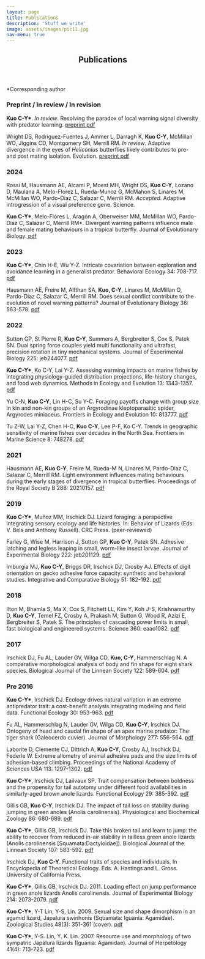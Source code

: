 ```yaml
---
layout: page
title: Publications
description: 'Stuff we write'
image: assets/images/pic11.jpg
nav-menu: true
---
```

<!-- One -->
<section id="one">
	<div class="inner">
		<header class="major">
			<h1>Publications</h1>
		</header>

<p>*Corresponding author

<h3>Preprint / In review / In revision</h3>

<p><b>Kuo C-Y*</b>. <i>In review</i>. Resolving the paradox of local warning signal diversity with predator learning. <a href="https://www.biorxiv.org/content/10.1101/2023.05.04.539348v1"> preprint pdf</a></p>

<p>Wright DS, Rodriguez-Fuentes J, Ammer L, Darragh K, <b>Kuo C-Y</b>, McMillan WO, Jiggins CD, Montgomery SH, Merrill RM. <i>In review</i>. Adaptive divergence in the eyes of <i>Heliconius</i> butterflies likely contributes to pre- and post mating isolation. Evolution. <a href="https://doi.org/10.1101/2023.10.26.564160"> preprint pdf</a></p>

<h3>2024</h3>

<p>Rossi M, Hausmann AE, Alcami P, Moest MH, Wright DS, <b>Kuo C-Y</b>, Lozano D, Maulana A, Melo-Florez L, Rueda-Munoz G, McMahon S, Linares M, McMillan WO, Pardo-Diaz C, Salazar C, Merrill RM. <i>Accepted</i>. Adaptive introgression of a visual preference gene. Science. 

<p><b>Kuo C-Y*</b>, Melo-Flóres L, Aragón A, Oberweiser MM, McMillan WO, Pardo-Diaz C, Salazar C, Merrill RM*. Divergent warning patterns influence male and female mating behaviours in a tropical butterfly. Journal of Evolutionary Biology.<a href="https://academic.oup.com/jeb/advance-article/doi/10.1093/jeb/voae010/7577885?searchresult=1"> pdf</a></p>

<h3>2023</h3>

<p><b>Kuo C-Y*</b>, Chin H-E, Wu Y-Z. Intricate covariation between exploration and avoidance learning in a generalist predator. Behavioral Ecology 34: 708-717. <a href=" https://doi.org/10.1093/beheco/arad041"> pdf</a></p>

<p>Hausmann AE, Freire M, Alfthan SA, <b>Kuo, C-Y</b>, Linares M, McMillan O, Pardo-Diaz C, Salazar C, Merrill RM. Does sexual conflict contribute to the evolution of novel warning patterns? Journal of Evolutionary Biology 36: 563-578. <a href="http://doi.org/10.1111/jeb.14151 "> pdf</a></p> 

<h3>2022</h3>

<p>Sutton GP, St Pierre R, <b>Kuo C-Y</b>, Summers A, Bergbreiter S, Cox S, Patek SN. Dual spring force couples yield multi functionality and ultrafast, precision rotation in tiny mechanical systems. Journal of Experimental Biology 225: jeb244077. <a href="https://doi.org/10.1242/jeb.244077">pdf</a></p>

<p><b>Kuo C-Y*</b>, Ko C-Y, Lai Y-Z. Assessing warming impacts on marine fishes by integrating physiology-guided distribution projections, life-history changes, and food web dynamics. Methods in Ecology and Evolution 13: 1343-1357. <a href="https://doi.org/10.1111/2041-210X.13846">pdf</a></p>

<p>Yu C-N, <b>Kuo C-Y</b>, Lin H-C, Su Y-C. Foraging payoffs change with group size in kin and non-kin groups of an Argyrodinae kleptoparasitic spider, Argyrodes miniaceus. Frontiers in Ecology and Evolution 10: 813777. <a href="https://doi.org/10.3389/fevo.2022.813777">pdf</a></p>

<p>Tu Z-W, Lai Y-Z, Chen H-C, <b>Kuo C-Y</b>, Lee P-F, Ko C-Y. Trends in geographic sensitivity of marine fishes over decades in the North Sea. Frontiers in Marine Science 8: 748278. <a href="https://doi.org/10.3389/fmars.2021.748278">pdf</a></p>

<h3>2021</h3>

<p>Hausmann AE, <b>Kuo C-Y</b>, Freire M, Rueda-M N, Linares M, Pardo-Diaz C, Salazar C, Merrill RM. Light environment influences mating behaviours during the early stages of divergence in tropical butterflies. Proceedings of the Royal Society B 288: 20210157. <a href="https://doi.org/10.1098/rspb.2021.0157">pdf</a></p>

<h3>2019</h3>

<p><b>Kuo C-Y*</b>, Muñoz MM, Irschick DJ. Lizard foraging: a perspective integrating sensory ecology and life histories. In: Behavior of Lizards (Eds: V. Bels and Anthony Russell). CRC Press. (peer-reviewed)</p>

<p>Farley G, Wise M, Harrison J, Sutton GP, <b>Kuo C-Y</b>, Patek SN. Adhesive latching and legless leaping in small, worm-like insect larvae. Journal of Experimental Biology 222: jeb201129. <a href="https://doi.org/10.1242/jeb.201129">pdf</a></p>

<p>Imburgia MJ, <b>Kuo C-Y</b>, Briggs DR, Irschick DJ, Crosby AJ. Effects of digit orientation on gecko adhesive force capacity: synthetic and behavioral studies. Integrative and Comparative Biology 51: 182-192. <a href="https://doi.org/10.1093/icb/icz024">pdf</a></p>

<h3>2018</h3>

<p>Ilton M, Bhamla S, Ma X, Cox S, Fitchett LL, Kim Y, Koh J-S, Krishnamurthy D, <b>Kuo C-Y</b>, Temel FZ, Crosby A, Prakash M, Sutton G, Wood R, Azizi E, Bergbreiter S, Patek S. The principles of cascading power limits in small, fast biological and engineered systems. Science 360: eaao1082. <a href="https://www.science.org/doi/10.1126/science.aao1082">pdf</a></p>

<h3>2017</h3>

<p>Irschick DJ, Fu AL, Lauder GV, Wilga CD, <b>Kuo, C-Y</b>, Hammerschlag N. A comparative morphological analysis of body and fin shape for eight shark species. Biological Journal of the Linnean Society 122: 589-604. <a href="https://doi.org/10.1093/biolinnean/blx088">pdf</a></p>

<h3>Pre 2016</h3>

<p><b>Kuo C-Y*</b>, Irschick DJ. Ecology drives natural variation in an extreme antipredator trait: a cost-benefit analysis integrating modeling and field data. Functional Ecology 30: 953-963. <a href=" https://doi.org/10.1111/1365-2435.12593">pdf</a></p>

<p>Fu AL, Hammerschlag N, Lauder GV, Wilga CD, <b>Kuo C-Y</b>, Irschick DJ. Ontogeny of head and caudal fin shape of an apex marine predator: The tiger shark (Galeocerdo cuvier). Journal of Morphology 277: 556-564. <a href="https://pubmed.ncbi.nlm.nih.gov/26869274">pdf</a></p>

<p>Laborite D, Clemente CJ, Dittrich A, <b>Kuo C-Y</b>, Crosby AJ, Irschick DJ, Federle W. Extreme allometry of animal adhesive pads and the size limits of adhesion-based climbing. Proceedings of the National Academy of Sciences USA 113: 1297-1302. <a href="https://doi.org/10.1073/pnas.1519459113">pdf</a></p>

<p><b>Kuo C-Y*</b>, Irschick DJ, Lailvaux SP. Trait compensation between boldness and the propensity for tail autotomy under different food availabilities in similarly-aged brown anole lizards. Functional Ecology 29: 385-392. <a href="https://www.jstor.org/stable/48577167">pdf</a></p>

<p>Gillis GB, <b>Kuo C-Y</b>, Irschick DJ. The impact of tail loss on stability during jumping in green anoles (Anolis carolinensis). Physiological and Biochemical Zoology 86: 680-689. <a href="https://doi.org/10.1086/673756">pdf</a></p>

<p><b>Kuo C-Y*</b>, Gillis GB, Irschick DJ. Take this broken tail and learn to jump: the ability to recover from reduced in-air stability in tailless green anole lizards (Anolis carolinensis [Squamata:Dactyloidae]). Biological Journal of the Linnean Society 107: 583-592. <a href="https://doi.org/10.1111/j.1095-8312.2012.01958.x">pdf</a></p>

<p>Irschick DJ, <b>Kuo C-Y</b>. Functional traits of species and individuals. In Encyclopedia of Theoretical Ecology. Eds. A. Hastings and L. Gross. University of California Press.</p>

<p><b>Kuo C-Y*</b>, Gillis GB, Irschick DJ. 2011. Loading effect on jump performance in green anole lizards Anolis carolinensis. Journal of Experimental Biology 214: 2073-2079. <a href="https://pubmed.ncbi.nlm.nih.gov/21613524/">pdf</a></p>

<p><b>Kuo C-Y*</b>, Y-T Lin, Y-S, Lin. 2009. Sexual size and shape dimorphism in an agamid lizard, Japalura swinhonis (Squamata: Iguania: Agamidae). Zoological Studies 48(3): 351-361 (cover). <a href="http://zoolstud.sinica.edu.tw/Journals/48.3/351.pdf">pdf</a></p>

<p><b>Kuo C-Y*</b>, Y-S. Lin, Y. K. Lin. 2007. Resource use and morphology of two sympatric Japalura lizards (Iguania: Agamidae). Journal of Herpetology 41(4): 713-723. <a href="https://doi.org/10.1670/06-197.1">pdf</a></p>
